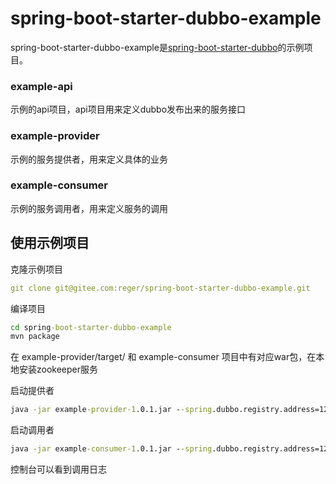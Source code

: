 # spring-boot-starter-dubbo-example
spring-boot-starter-dubbo-example是<a href="https://gitee.com/reger/spring-boot-starter-dubbo" target="dubbo-starter">spring-boot-starter-dubbo</a>的示例项目。

### example-api
示例的api项目，api项目用来定义dubbo发布出来的服务接口

### example-provider 
示例的服务提供者，用来定义具体的业务

### example-consumer
示例的服务调用者，用来定义服务的调用

## 使用示例项目

克隆示例项目
```yml
git clone git@gitee.com:reger/spring-boot-starter-dubbo-example.git
```
编译项目
```cmd
cd spring-boot-starter-dubbo-example
mvn package
```
在 example-provider/target/ 和  example-consumer 项目中有对应war包，在本地安装zookeeper服务

启动提供者
```cmd
java -jar example-provider-1.0.1.jar --spring.dubbo.registry.address=127.0.0.1  --spring.dubbo.registry.port=2181 
```
启动调用者
```cmd
java -jar example-consumer-1.0.1.jar --spring.dubbo.registry.address=127.0.0.1  --spring.dubbo.registry.port=2181 
```
控制台可以看到调用日志